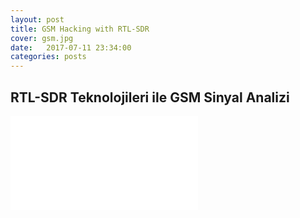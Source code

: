 ```yaml
---
layout: post
title: GSM Hacking with RTL-SDR
cover: gsm.jpg
date:   2017-07-11 23:34:00
categories: posts
---
```




## RTL-SDR Teknolojileri ile GSM Sinyal Analizi


![Model View Controller](posts/rtl-sdrmakale.pdf)
